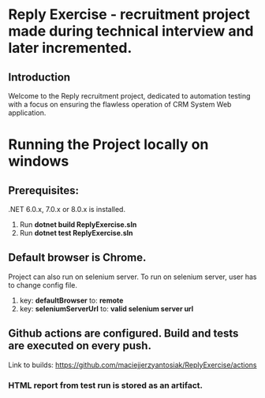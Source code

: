 # Reply Exercise - recruitment project made during technical interview and later incremented.
## Introduction
Welcome to the Reply recruitment project, dedicated to automation testing with a focus on ensuring the flawless operation of CRM System Web application. 
    
# Running the Project locally on windows
## Prerequisites:
.NET 6.0.x, 7.0.x or 8.0.x is installed.

  1. Run **dotnet build ReplyExercise.sln**
  2. Run **dotnet test ReplyExercise.sln**

## Default browser is Chrome.

Project can also run on selenium server. To run on selenium server, user has to change config file.
  1. key: **defaultBrowser** to: **remote**
  2. key: **seleniumServerUrl** to: **valid selenium server url**

## Github actions are configured. Build and tests are executed on every push.
Link to builds: https://github.com/maciejjerzyantosiak/ReplyExercise/actions
### HTML report from test run is stored as an artifact.
